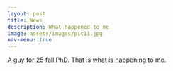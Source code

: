 ```yaml
---
layout: post
title: News
description: What happened to me
image: assets/images/pic11.jpg
nav-menu: true
---
```


A guy for 25 fall PhD. That is what is happening to me.
